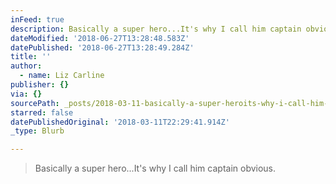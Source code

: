 ```yaml
---
inFeed: true
description: Basically a super hero...It's why I call him captain obvious.
dateModified: '2018-06-27T13:28:48.583Z'
datePublished: '2018-06-27T13:28:49.284Z'
title: ''
author:
  - name: Liz Carline
publisher: {}
via: {}
sourcePath: _posts/2018-03-11-basically-a-super-heroits-why-i-call-him-captain-obvious.md
starred: false
datePublishedOriginal: '2018-03-11T22:29:41.914Z'
_type: Blurb

---
```

> Basically a super hero...It's why I call him captain obvious.